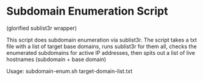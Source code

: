 # Subdomain Enumeration Script 
(glorified sublist3r wrapper)

This script does subdomain enumeration via sublist3r. The script takes a txt file with a list of target base domains, runs sublist3r for them all, checks the enumerated subdomains for active IP addresses, then spits out a list of live hostnames (subdomain + base domain)

Usage: subdomain-enum.sh target-domain-list.txt
